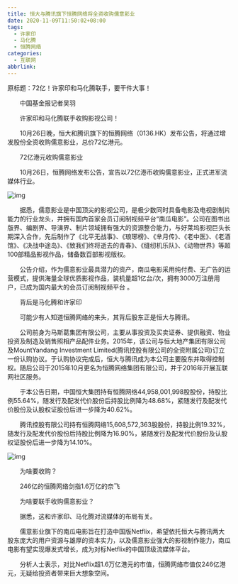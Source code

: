 ```yaml
---
title: 恒大与腾讯旗下恒腾网络将全资收购儒意影业
date: 2020-11-09T11:50:02+08:00
tags:
  - 许家印
  - 马化腾
  - 恒腾网络
categories:
  - 互联网
abbrlink:
---
```


原标题：72亿！许家印和马化腾联手，要干件大事！

　　中国基金报记者吴羽

　　许家印和马化腾联手收购影视公司！

　　10月26日晚，恒大和腾讯旗下的恒腾网络（0136.HK）发布公告，将通过增发股份全资收购儒意影业，总价72亿港元。

　　72亿港元收购儒意影业

　　10月26日，恒腾网络发布公告，宣告以72亿港币收购儒意影业，正式进军流媒体行业。

![img](https://cdn.jsdelivr.net/gh/yakeing/Documentation@main/Hexo/images/df0a-kcaeqzx3586370.png)

　　据悉，儒意影业是中国顶尖的影视公司，是极少数同时具备电影及电视剧制片能力的行业龙头，并拥有国内首家会员订阅制视频平台“南瓜电影”。公司在图书出版界、编剧界、导演界、制片领域拥有强大的资源整合能力，与好莱坞影视巨头长期深入合作，先后制作了《北平无战事》、《琅琊榜》、《芈月传》、《老中医》、《老酒馆》、《决战中途岛》、《致我们终将逝去的青春》、《缝纫机乐队》、《动物世界》等超100部精品影视作品，储备数百部影视版权。

　　公告介绍，作为儒意影业最具潜力的资产，南瓜电影采用纯付费、无广告的运营模式，提供海量全球优质影视作品，装机量超1亿台/次，拥有3000万注册用户，已成为国内最大的会员订阅制视频平台 。

　　背后是马化腾和许家印

　　可能少有人知道恒腾网络的来头，其背后股东正是恒大与腾讯。

　　公司前身为马斯葛集团有限公司，主要从事投资及买卖证券、提供融资、物业投资及制造及销售照相产品配件业务。2015年，该公司与恒大地产集团有限公司及MountYandang Investment Limited(腾讯控股有限公司的全资附属公司)订立一份认购协议。于认购协议完成后，恒大与腾讯成为本公司主要股东并取得控制权。随后公司于2015年10月更名为恒腾网络集团有限公司，并于2016年开展互联网社区服务。

　　于本公告日期，中国恒大集团持有恒腾网络44,958,001,998股股份，持股比例55.64%，随发行及配发代价股份后持股比例降为48.68%，紧随发行及配发代价股份及认股权证股份后进一步降为40.62%。

　　腾讯控股有限公司持有恒腾网络15,608,572,363股股份，持股比例19.32%，随发行及配发代价股份后持股比例降为16.90%，紧随发行及配发代价股份及认股权证股份后进一步降为14.10%。

![img](https://cdn.jsdelivr.net/gh/yakeing/Documentation@main/Hexo/images/3200-kcaeqzx3586450.png)

　　为啥要收购？

　　246亿的恒腾网络剑指1.6万亿的奈飞

　　为啥要联手收购儒意影业？

　　据悉，这和许家印、马化腾对流媒体的布局有关。

　　儒意影业旗下的南瓜电影旨在打造中国版Netflix，希望依托恒大与腾讯两大股东庞大的用户资源与雄厚的资本实力，以及儒意影业强大的影视制作能力，南瓜电影有望实现爆发式增长，成为对标Netflix的中国顶级流媒体平台。

　　分析人士表示，对比Netflix超1.6万亿港元的市值，恒腾网络市值仅246亿港元，无疑给投资者带来巨大想象空间。